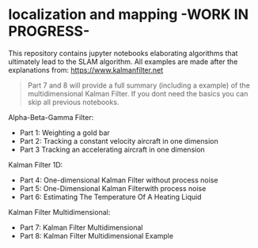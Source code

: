 # localization and mapping -WORK IN PROGRESS-

This repository contains jupyter notebooks elaborating algorithms that ultimately lead to the SLAM algorithm.
All examples are made after the explanations from: https://www.kalmanfilter.net

> Part 7 and 8 will provide a full summary (including a example) of the multidimensional Kalman Filter. If you dont need the basics you can skip all previous notebooks.

Alpha-Beta-Gamma Filter:
* Part 1: Weighting a gold bar 
* Part 2: Tracking a constant velocity aircraft in one dimension
* Part 3 Tracking an accelerating aircraft in one dimension

Kalman Filter 1D:
* Part 4: One-dimensional Kalman Filter without process noise
* Part 5: One-Dimensional Kalman Filterwith process noise
* Part 6: Estimating The Temperature Of A Heating Liquid

Kalman Filter Multidimensional:
* Part 7: Kalman Filter Multidimensional
* Part 8: Kalman Filter Multidimensional Example

